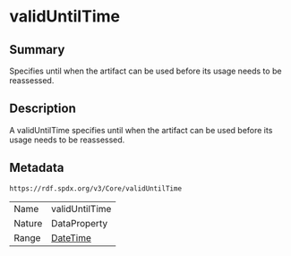 <!-- Automatically generated by spec-parser v2.0.0 on 2024-01-12T14:00:21.817658+00:00 -->
<!-- SPDX-License-Identifier: Community-Spec-1.0 -->

# validUntilTime

## Summary

Specifies until when the artifact can be used before its usage needs to be reassessed.


## Description

A validUntilTime specifies until when the artifact can be used before its usage needs to be reassessed.


## Metadata

`https://rdf.spdx.org/v3/Core/validUntilTime`


| | |
|---|---|
| Name | validUntilTime |
| Nature | DataProperty |
| Range | [DateTime](../Datatypes/DateTime.md) |





